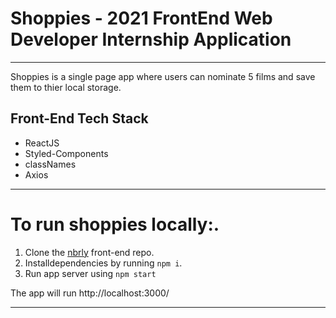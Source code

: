 # Shoppies - 2021 FrontEnd Web Developer Internship Application
---

Shoppies is a single page app where users can nominate 5 films and save them to thier local storage. 

## Front-End Tech Stack
* ReactJS
* Styled-Components
* classNames
* Axios


---

# To run shoppies locally:.
1) Clone the [nbrly](https://github.com/ronjuarez/nbrly) front-end repo.
2) Installdependencies by running `npm i`.
3) Run app server using `npm start`

The app will run http://localhost:3000/

---
